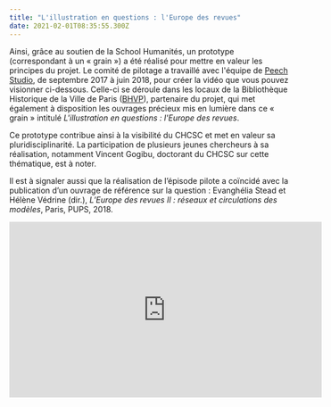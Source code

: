 ```yaml
---
title: "L'illustration en questions : l'Europe des revues"
date: 2021-02-01T08:35:55.300Z
---
```

Ainsi, grâce au soutien de la School Humanités, un prototype (correspondant à un « grain ») a été réalisé pour mettre en valeur les principes du projet. Le comité de pilotage a travaillé avec l'équipe de [Peech Studio](https://www.peechstudio.com/), de septembre 2017 à juin 2018, pour créer la vidéo que vous pouvez visionner ci-dessous. Celle-ci se déroule dans les locaux de la Bibliothèque Historique de la Ville de Paris ([BHVP](https://www.paris.fr/equipements/bibliotheque-historique-de-la-ville-de-paris-bhvp-16)), partenaire du projet, qui met également à disposition les ouvrages précieux mis en lumière dans ce « grain » intitulé *L'illustration en questions : l'Europe des revues*.

Ce prototype contribue ainsi à la visibilité du CHCSC et met en valeur sa pluridisciplinarité. La participation de plusieurs jeunes chercheurs à sa réalisation, notamment Vincent Gogibu, doctorant du CHCSC sur cette thématique, est à noter.

Il est à signaler aussi que la réalisation de l’épisode pilote a coïncidé avec la publication d’un ouvrage de référence sur la question : Evanghélia Stead et Hélène Védrine (dir.), *L’Europe des revues II : réseaux et circulations des modèles*, Paris, PUPS, 2018.

<iframe width="560" height="315" src="https://www.youtube.com/embed/rGdZ2WA3DWk" frameborder="0" allow="accelerometer; autoplay; clipboard-write; encrypted-media; gyroscope; picture-in-picture" allowfullscreen></iframe>